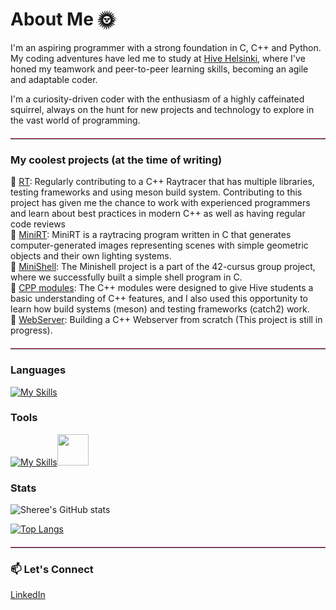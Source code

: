 # About Me 🌞


I'm an aspiring programmer with a strong foundation in C, C++ and Python.
My coding adventures have led me to study at [Hive Helsinki]([https://www.hiveschool.io/](https://www.hive.fi/en/)), where I've honed my teamwork and peer-to-peer learning skills, becoming an agile and adaptable coder.

I'm a curiosity-driven coder with the enthusiasm of a highly caffeinated squirrel, always on the hunt for new projects and technology to explore in the vast world of programming.


<hr style="border: 0; border-top: 1px solid #ff69b4; margin: 20px 0;">


### My coolest projects (at the time of writing)

🌟 [RT](https://github.com/marzer/rt): Regularly contributing to a C++ Raytracer that has multiple libraries, testing frameworks and using meson build system. Contributing to this project has given me the chance to work with experienced programmers and learn about best practices in modern C++ as well as having regular code reviews <br>
🌟 [MiniRT](https://github.com/ShereeMorphett/MiniRT): MiniRT is a raytracing program written in C that generates computer-generated images representing scenes with simple geometric objects and their own lighting systems. <br>
🐚 [MiniShell](https://github.com/jboucher154/Eggshell): The Minishell project is a part of the 42-cursus group project, where we successfully built a simple shell program in C. <br>
🚀 [CPP modules](https://github.com/ShereeMorphett/libft_CPP): The C++ modules were designed to give Hive students a basic understanding of C++ features, and I also used this opportunity to learn how build systems (meson) and testing frameworks (catch2) work.<br>
🚀 [WebServer](https://github.com/ShereeMorphett/WebServer): Building a C++ Webserver from scratch (This project is still in progress).


<hr style="border: 0; border-top: 1px solid #ff69b4; margin: 20px 0;">


### Languages

[![My Skills](https://skillicons.dev/icons?i=c,cpp,py,latex)](https://skillicons.dev)
### Tools

[![My Skills](https://skillicons.dev/icons?i=github,vscode,cmake,docker,pytest,catch2)](https://skillicons.dev)<img height=50 src="https://cdn.jsdelivr.net/gh/devicons/devicon/icons/msdos/msdos-original.svg"/>

### Stats

![Sheree's GitHub stats](https://github-readme-stats.vercel.app/api?username=ShereeMorphett&theme=transparent&show_icons=true&hide_rank=true&hide_title=true)

[![Top Langs](https://github-readme-stats.vercel.app/api/top-langs/?username=ShereeMorphett&theme=transparent)](https://github.com/anuraghazra/github-readme-stats)


<hr style="border: 0; border-top: 1px solid #ff69b4; margin: 20px 0;">


### 📫 Let's Connect

[LinkedIn](https://www.linkedin.com/in/sheree-morphett)
